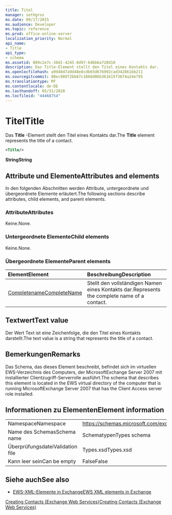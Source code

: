 ```yaml
---
title: Titel
manager: sethgros
ms.date: 09/17/2015
ms.audience: Developer
ms.topic: reference
ms.prod: office-online-server
localization_priority: Normal
api_name:
- Title
api_type:
- schema
ms.assetid: 089c2e7c-38d1-4245-8d97-646b6a720d10
description: Das Title-Element stellt den Titel eines Kontakts dar.
ms.openlocfilehash: a9948d7a9d48e8cdb03d676992cad342861bb211
ms.sourcegitcommit: 88ec988f2bb67c1866d06b361615f3674a24e795
ms.translationtype: MT
ms.contentlocale: de-DE
ms.lasthandoff: 05/31/2020
ms.locfileid: "44468754"
---
```

# <a name="title"></a><span data-ttu-id="336e5-103">Titel</span><span class="sxs-lookup"><span data-stu-id="336e5-103">Title</span></span>

<span data-ttu-id="336e5-104">Das **Title** -Element stellt den Titel eines Kontakts dar.</span><span class="sxs-lookup"><span data-stu-id="336e5-104">The **Title** element represents the title of a contact.</span></span> 
  
```xml
<Title/>
```

 <span data-ttu-id="336e5-105">**String**</span><span class="sxs-lookup"><span data-stu-id="336e5-105">**String**</span></span>
## <a name="attributes-and-elements"></a><span data-ttu-id="336e5-106">Attribute und Elemente</span><span class="sxs-lookup"><span data-stu-id="336e5-106">Attributes and elements</span></span>

<span data-ttu-id="336e5-107">In den folgenden Abschnitten werden Attribute, untergeordnete und übergeordnete Elemente erläutert.</span><span class="sxs-lookup"><span data-stu-id="336e5-107">The following sections describe attributes, child elements, and parent elements.</span></span>
  
### <a name="attributes"></a><span data-ttu-id="336e5-108">Attribute</span><span class="sxs-lookup"><span data-stu-id="336e5-108">Attributes</span></span>

<span data-ttu-id="336e5-109">Keine.</span><span class="sxs-lookup"><span data-stu-id="336e5-109">None.</span></span>
  
### <a name="child-elements"></a><span data-ttu-id="336e5-110">Untergeordnete Elemente</span><span class="sxs-lookup"><span data-stu-id="336e5-110">Child elements</span></span>

<span data-ttu-id="336e5-111">Keine.</span><span class="sxs-lookup"><span data-stu-id="336e5-111">None.</span></span>
  
### <a name="parent-elements"></a><span data-ttu-id="336e5-112">Übergeordnete Elemente</span><span class="sxs-lookup"><span data-stu-id="336e5-112">Parent elements</span></span>

|<span data-ttu-id="336e5-113">**Element**</span><span class="sxs-lookup"><span data-stu-id="336e5-113">**Element**</span></span>|<span data-ttu-id="336e5-114">**Beschreibung**</span><span class="sxs-lookup"><span data-stu-id="336e5-114">**Description**</span></span>|
|:-----|:-----|
|[<span data-ttu-id="336e5-115">Completename</span><span class="sxs-lookup"><span data-stu-id="336e5-115">CompleteName</span></span>](completename.md) <br/> |<span data-ttu-id="336e5-116">Stellt den vollständigen Namen eines Kontakts dar.</span><span class="sxs-lookup"><span data-stu-id="336e5-116">Represents the complete name of a contact.</span></span>  <br/> |
   
## <a name="text-value"></a><span data-ttu-id="336e5-117">Textwert</span><span class="sxs-lookup"><span data-stu-id="336e5-117">Text value</span></span>

<span data-ttu-id="336e5-118">Der Wert Text ist eine Zeichenfolge, die den Titel eines Kontakts darstellt.</span><span class="sxs-lookup"><span data-stu-id="336e5-118">The text value is a string that represents the title of a contact.</span></span>
  
## <a name="remarks"></a><span data-ttu-id="336e5-119">Bemerkungen</span><span class="sxs-lookup"><span data-stu-id="336e5-119">Remarks</span></span>

<span data-ttu-id="336e5-120">Das Schema, das dieses Element beschreibt, befindet sich im virtuellen EWS-Verzeichnis des Computers, der MicrosoftExchange Server 2007 mit installierter Clientzugriff-Serverrolle ausführt.</span><span class="sxs-lookup"><span data-stu-id="336e5-120">The schema that describes this element is located in the EWS virtual directory of the computer that is running MicrosoftExchange Server 2007 that has the Client Access server role installed.</span></span>
  
## <a name="element-information"></a><span data-ttu-id="336e5-121">Informationen zu Elementen</span><span class="sxs-lookup"><span data-stu-id="336e5-121">Element information</span></span>

|||
|:-----|:-----|
|<span data-ttu-id="336e5-122">Namespace</span><span class="sxs-lookup"><span data-stu-id="336e5-122">Namespace</span></span>  <br/> |https://schemas.microsoft.com/exchange/services/2006/types  <br/> |
|<span data-ttu-id="336e5-123">Name des Schemas</span><span class="sxs-lookup"><span data-stu-id="336e5-123">Schema name</span></span>  <br/> |<span data-ttu-id="336e5-124">Schematypen</span><span class="sxs-lookup"><span data-stu-id="336e5-124">Types schema</span></span>  <br/> |
|<span data-ttu-id="336e5-125">Überprüfungsdatei</span><span class="sxs-lookup"><span data-stu-id="336e5-125">Validation file</span></span>  <br/> |<span data-ttu-id="336e5-126">Types.xsd</span><span class="sxs-lookup"><span data-stu-id="336e5-126">Types.xsd</span></span>  <br/> |
|<span data-ttu-id="336e5-127">Kann leer sein</span><span class="sxs-lookup"><span data-stu-id="336e5-127">Can be empty</span></span>  <br/> |<span data-ttu-id="336e5-128">False</span><span class="sxs-lookup"><span data-stu-id="336e5-128">False</span></span>  <br/> |
   
## <a name="see-also"></a><span data-ttu-id="336e5-129">Siehe auch</span><span class="sxs-lookup"><span data-stu-id="336e5-129">See also</span></span>



- [<span data-ttu-id="336e5-130">EWS-XML-Elemente in Exchange</span><span class="sxs-lookup"><span data-stu-id="336e5-130">EWS XML elements in Exchange</span></span>](ews-xml-elements-in-exchange.md)


[<span data-ttu-id="336e5-131">Creating Contacts (Exchange Web Services)</span><span class="sxs-lookup"><span data-stu-id="336e5-131">Creating Contacts (Exchange Web Services)</span></span>](https://msdn.microsoft.com/library/4845917e-70d1-481c-bbd7-011ec6571789%28Office.15%29.aspx)

